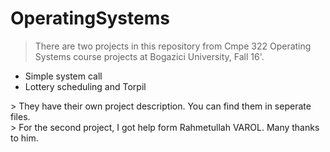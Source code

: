 # OperatingSystems
> There are two projects in this repository from Cmpe 322 Operating Systems course projects at Bogazici University, Fall 16'.
<ul>
  <li>Simple system call</li>
  <li>Lottery scheduling and Torpil</li>
</ul>
> They have their own project description. You can find them in seperate files.<br>
> For the second project, I got help form Rahmetullah VAROL. Many thanks to him.
